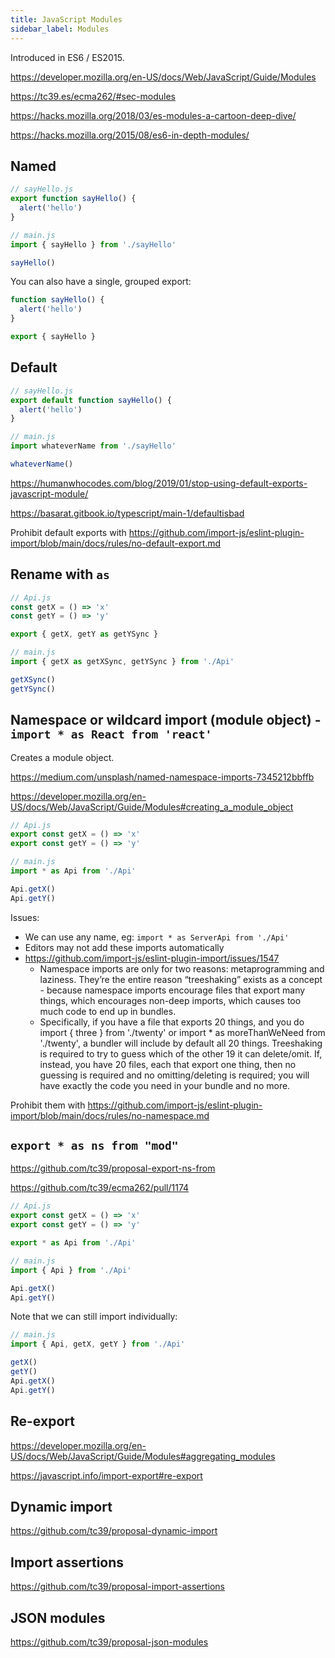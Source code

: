 ```yaml
---
title: JavaScript Modules
sidebar_label: Modules
---
```


Introduced in ES6 / ES2015.

https://developer.mozilla.org/en-US/docs/Web/JavaScript/Guide/Modules

https://tc39.es/ecma262/#sec-modules

https://hacks.mozilla.org/2018/03/es-modules-a-cartoon-deep-dive/

https://hacks.mozilla.org/2015/08/es6-in-depth-modules/

## Named

```ts
// sayHello.js
export function sayHello() {
  alert('hello')
}

// main.js
import { sayHello } from './sayHello'

sayHello()
```

You can also have a single, grouped export:

```ts
function sayHello() {
  alert('hello')
}

export { sayHello }
```

## Default

```ts
// sayHello.js
export default function sayHello() {
  alert('hello')
}

// main.js
import whateverName from './sayHello'

whateverName()
```

https://humanwhocodes.com/blog/2019/01/stop-using-default-exports-javascript-module/

https://basarat.gitbook.io/typescript/main-1/defaultisbad

Prohibit default exports with https://github.com/import-js/eslint-plugin-import/blob/main/docs/rules/no-default-export.md

## Rename with `as`

```ts
// Api.js
const getX = () => 'x'
const getY = () => 'y'

export { getX, getY as getYSync }

// main.js
import { getX as getXSync, getYSync } from './Api'

getXSync()
getYSync()
```

## Namespace or wildcard import (module object) - `import * as React from 'react'`

Creates a module object.

https://medium.com/unsplash/named-namespace-imports-7345212bbffb

https://developer.mozilla.org/en-US/docs/Web/JavaScript/Guide/Modules#creating_a_module_object

```ts
// Api.js
export const getX = () => 'x'
export const getY = () => 'y'

// main.js
import * as Api from './Api'

Api.getX()
Api.getY()
```

Issues:

- We can use any name, eg: `import * as ServerApi from './Api'`
- Editors may not add these imports automatically
- https://github.com/import-js/eslint-plugin-import/issues/1547
  - Namespace imports are only for two reasons: metaprogramming and laziness. They’re the entire reason “treeshaking” exists as a concept - because namespace imports encourage files that export many things, which encourages non-deep imports, which causes too much code to end up in bundles.
  - Specifically, if you have a file that exports 20 things, and you do import { three } from './twenty' or import \* as moreThanWeNeed from './twenty', a bundler will include by default all 20 things. Treeshaking is required to try to guess which of the other 19 it can delete/omit. If, instead, you have 20 files, each that export one thing, then no guessing is required and no omitting/deleting is required; you will have exactly the code you need in your bundle and no more.

Prohibit them with https://github.com/import-js/eslint-plugin-import/blob/main/docs/rules/no-namespace.md

## `export * as ns from "mod"`

https://github.com/tc39/proposal-export-ns-from

https://github.com/tc39/ecma262/pull/1174

```ts
// Api.js
export const getX = () => 'x'
export const getY = () => 'y'

export * as Api from './Api'

// main.js
import { Api } from './Api'

Api.getX()
Api.getY()
```

Note that we can still import individually:

```ts
// main.js
import { Api, getX, getY } from './Api'

getX()
getY()
Api.getX()
Api.getY()
```

## Re-export

https://developer.mozilla.org/en-US/docs/Web/JavaScript/Guide/Modules#aggregating_modules

https://javascript.info/import-export#re-export

## Dynamic import

https://github.com/tc39/proposal-dynamic-import

## Import assertions

https://github.com/tc39/proposal-import-assertions

## JSON modules

https://github.com/tc39/proposal-json-modules
